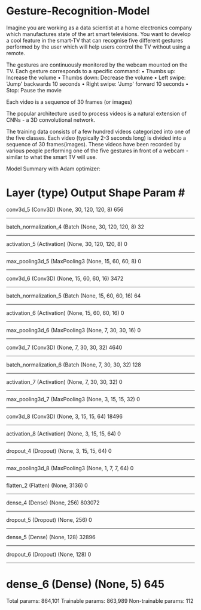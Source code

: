 # Gesture-Recognition-Model

Imagine you are working as a data scientist at a home electronics company which manufactures state of the art smart televisions. You want to develop a cool feature in the smart-TV that can recognise five different gestures performed by the user which will help users control the TV without using a remote.

The gestures are continuously monitored by the webcam mounted on the TV. Each gesture corresponds to a specific command:
    •	Thumbs up: Increase the volume
    •	Thumbs down: Decrease the volume
    •	Left swipe: 'Jump' backwards 10 seconds
    •	Right swipe: 'Jump' forward 10 seconds
    •	Stop: Pause the movie
    
Each video is a sequence of 30 frames (or images)


The popular architecture used to process videos is a natural extension of CNNs - a 3D convolutional network.

The training data consists of a few hundred videos categorized into one of the five classes. Each video (typically 2-3 seconds long) is divided into a sequence of 30 frames(images). These videos have been recorded by various people performing one of the five gestures in front of a webcam - similar to what the smart TV will use.



Model Summary with Adam optimizer:

Layer (type)                 Output Shape              Param #   
=================================================================
conv3d_5 (Conv3D)            (None, 30, 120, 120, 8)   656       
_________________________________________________________________
batch_normalization_4 (Batch (None, 30, 120, 120, 8)   32        
_________________________________________________________________
activation_5 (Activation)    (None, 30, 120, 120, 8)   0         
_________________________________________________________________
max_pooling3d_5 (MaxPooling3 (None, 15, 60, 60, 8)     0         
_________________________________________________________________
conv3d_6 (Conv3D)            (None, 15, 60, 60, 16)    3472      
_________________________________________________________________
batch_normalization_5 (Batch (None, 15, 60, 60, 16)    64        
_________________________________________________________________
activation_6 (Activation)    (None, 15, 60, 60, 16)    0         
_________________________________________________________________
max_pooling3d_6 (MaxPooling3 (None, 7, 30, 30, 16)     0         
_________________________________________________________________
conv3d_7 (Conv3D)            (None, 7, 30, 30, 32)     4640      
_________________________________________________________________
batch_normalization_6 (Batch (None, 7, 30, 30, 32)     128       
_________________________________________________________________
activation_7 (Activation)    (None, 7, 30, 30, 32)     0         
_________________________________________________________________
max_pooling3d_7 (MaxPooling3 (None, 3, 15, 15, 32)     0         
_________________________________________________________________
conv3d_8 (Conv3D)            (None, 3, 15, 15, 64)     18496     
_________________________________________________________________
activation_8 (Activation)    (None, 3, 15, 15, 64)     0         
_________________________________________________________________
dropout_4 (Dropout)          (None, 3, 15, 15, 64)     0         
_________________________________________________________________
max_pooling3d_8 (MaxPooling3 (None, 1, 7, 7, 64)       0         
_________________________________________________________________
flatten_2 (Flatten)          (None, 3136)              0         
_________________________________________________________________
dense_4 (Dense)              (None, 256)               803072    
_________________________________________________________________
dropout_5 (Dropout)          (None, 256)               0         
_________________________________________________________________
dense_5 (Dense)              (None, 128)               32896     
_________________________________________________________________
dropout_6 (Dropout)          (None, 128)               0         
_________________________________________________________________
dense_6 (Dense)              (None, 5)                 645       
=================================================================
Total params: 864,101
Trainable params: 863,989
Non-trainable params: 112

